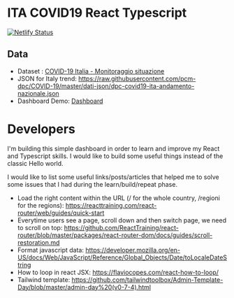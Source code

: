# ITA COVID19 React Typescript

[![Netlify Status](https://api.netlify.com/api/v1/badges/2e68606d-3db7-4a08-9348-e4f7fbf415b4/deploy-status)](https://app.netlify.com/sites/ita-covid19-react/deploys)

## Data

- Dataset :  [COVID-19 Italia - Monitoraggio situazione](https://github.com/pcm-dpc/COVID-19)
- JSON for Italy trend: https://raw.githubusercontent.com/pcm-dpc/COVID-19/master/dati-json/dpc-covid19-ita-andamento-nazionale.json 
- Dashboard Demo: [Dashboard](https://ita-covid19-react.netlify.com/)

# Developers

I'm building this simple dashboard in order to learn and improve my React and Typescript skills. I would like to build some useful things instead of the classic Hello world.

I would like to list some useful links/posts/articles that helped me to solve some issues that I had during the learn/build/repeat phase.

- Load the right content within the URL (/ for the whole country, /regioni for the regions): https://reacttraining.com/react-router/web/guides/quick-start
- Everytime users see a page, scroll down and then switch page, we need to scroll on top: https://github.com/ReactTraining/react-router/blob/master/packages/react-router-dom/docs/guides/scroll-restoration.md
- Format javascript data: https://developer.mozilla.org/en-US/docs/Web/JavaScript/Reference/Global_Objects/Date/toLocaleDateString
- How to loop in react JSX: https://flaviocopes.com/react-how-to-loop/
- Tailwind template: https://github.com/tailwindtoolbox/Admin-Template-Day/blob/master/admin-day%20(v0-7-4).html


